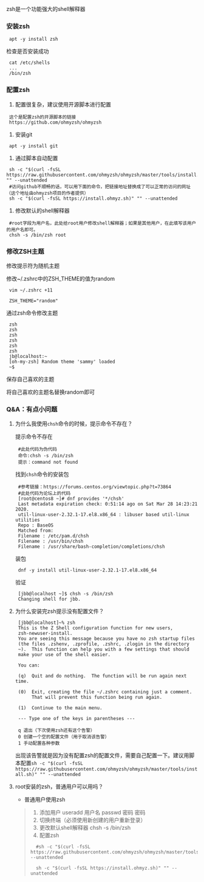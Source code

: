 zsh是一个功能强大的shell解释器

### **安装zsh**

```
 apt -y install zsh
```

检查是否安装成功

```
 cat /etc/shells
 ...
 /bin/zsh
```

### **配置zsh**

1. 配置很复杂，建议使用开源脚本进行配置

```
 这个是配置zsh的开源脚本的链接
 https://github.com/ohmyzsh/ohmyzsh
```

1. 安装git

```
 apt -y install git
```

1. 通过脚本自动配置

```
 sh -c "$(curl -fsSL https://raw.githubusercontent.com/ohmyzsh/ohmyzsh/master/tools/install.sh)" "" --unattended
 #访问github不顺畅的话，可以用下面的命令，把链接地址替换成了可以正常的访问的网址（这个地址由ohmyzsh项目的作者提供）
 sh -c "$(curl -fsSL https://install.ohmyz.sh)" "" --unattended
```

1. 修改默认的shell解释器

```
 #root字段为用户名，此处给root用户修改shell解释器；如果是其他用户，在此填写该用户的用户名即可。
 chsh -s /bin/zsh root
```

### **修改ZSH主题**

修改提示符为随机主题

修改~/.zshrc中的ZSH_THEME的值为random

```
 vim ~/.zshrc +11
 
 ZSH_THEME="random"
```

通过zsh命令修改主题

```
 zsh
 zsh
 zsh
 zsh
 zsh
 zsh
 jb@localhost:~
 [oh-my-zsh] Random theme 'sammy' loaded
 ~$ 
```

保存自己喜欢的主题

将自己喜欢的主题名替换random即可



### **Q&A：有点小问题**

1. 为什么我使用`chsh`命令的时候，提示命令不存在？

   提示命令不存在

   ```
    #此处代码为伪代码
    命令:chsh -s /bin/zsh
    提示：command not found
   ```

   找到`chsh`命令的安装包

   ```
    #参考链接：https://forums.centos.org/viewtopic.php?t=73864
    #此处代码为论坛上的代码
    [root@centos8 ~]# dnf provides '*/chsh'
    Last metadata expiration check: 0:51:14 ago on Sat Mar 28 14:23:21 2020.
    util-linux-user-2.32.1-17.el8.x86_64 : libuser based util-linux utilities
    Repo : BaseOS
    Matched from:
    Filename : /etc/pam.d/chsh
    Filename : /usr/bin/chsh
    Filename : /usr/share/bash-completion/completions/chsh
   ```

   装包

   ```
    dnf -y install util-linux-user-2.32.1-17.el8.x86_64
   ```

   验证

   ```
    [jbb@localhost ~]$ chsh -s /bin/zsh
    Changing shell for jbb.
   ```

2. 为什么安装完zsh提示没有配置文件？

   ```
    [jbb@localhost]~% zsh
    This is the Z Shell configuration function for new users,
    zsh-newuser-install.
    You are seeing this message because you have no zsh startup files
    (the files .zshenv, .zprofile, .zshrc, .zlogin in the directory
    ~).  This function can help you with a few settings that should
    make your use of the shell easier.
    
    You can:
    
    (q)  Quit and do nothing.  The function will be run again next time.
    
    (0)  Exit, creating the file ~/.zshrc containing just a comment.
         That will prevent this function being run again.
    
    (1)  Continue to the main menu.
    
    --- Type one of the keys in parentheses --- 
    
    q 退出（下次使用zsh还有这个告警）
    0 创建一个空的配置文件（用于取消该告警）
    1 手动配置各种参数
   ```

   出现该告警就是因为没有配置zsh的配置文件，需要自己配置一下。建议用脚本配置`sh -c "$(curl -fsSL https://raw.githubusercontent.com/ohmyzsh/ohmyzsh/master/tools/install.sh)" "" --unattended`

3. root安装的zsh，普通用户可以用吗？

   - 普通用户使用zsh

   > 1. 添加用户 useradd 用户名 passwd 密码 密码
   > 2. 切换终端（必须使用新创建的用户重新登录）
   > 3. 更改默认shell解释器 chsh -s /bin/zsh
   > 4. 配置zsh
   >
   > ```shell
   >   #sh -c "$(curl -fsSL https://raw.githubusercontent.com/ohmyzsh/ohmyzsh/master/tools/install.sh)" --unattended
   > 
   >   sh -c "$(curl -fsSL https://install.ohmyz.sh)" "" --unattended
   > ```

